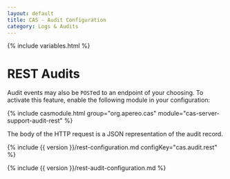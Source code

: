 ```yaml
---
layout: default
title: CAS - Audit Configuration
category: Logs & Audits
---
```

{% include variables.html %}

# REST Audits

Audit events may also be `POST`ed to an endpoint of your choosing. To activate 
this feature, enable the following module in your configuration:

{% include casmodule.html group="org.apereo.cas" module="cas-server-support-audit-rest" %}

The body of the HTTP request is a JSON representation of the audit record. 

{% include {{ version }}/rest-configuration.md configKey="cas.audit.rest" %}

{% include {{ version }}/rest-audit-configuration.md %}

